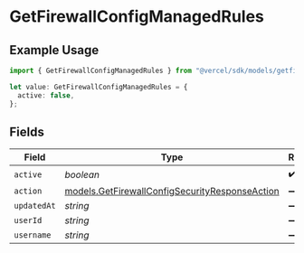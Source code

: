 # GetFirewallConfigManagedRules

## Example Usage

```typescript
import { GetFirewallConfigManagedRules } from "@vercel/sdk/models/getfirewallconfigop.js";

let value: GetFirewallConfigManagedRules = {
  active: false,
};
```

## Fields

| Field                                                                                                  | Type                                                                                                   | Required                                                                                               | Description                                                                                            |
| ------------------------------------------------------------------------------------------------------ | ------------------------------------------------------------------------------------------------------ | ------------------------------------------------------------------------------------------------------ | ------------------------------------------------------------------------------------------------------ |
| `active`                                                                                               | *boolean*                                                                                              | :heavy_check_mark:                                                                                     | N/A                                                                                                    |
| `action`                                                                                               | [models.GetFirewallConfigSecurityResponseAction](../models/getfirewallconfigsecurityresponseaction.md) | :heavy_minus_sign:                                                                                     | N/A                                                                                                    |
| `updatedAt`                                                                                            | *string*                                                                                               | :heavy_minus_sign:                                                                                     | N/A                                                                                                    |
| `userId`                                                                                               | *string*                                                                                               | :heavy_minus_sign:                                                                                     | N/A                                                                                                    |
| `username`                                                                                             | *string*                                                                                               | :heavy_minus_sign:                                                                                     | N/A                                                                                                    |
